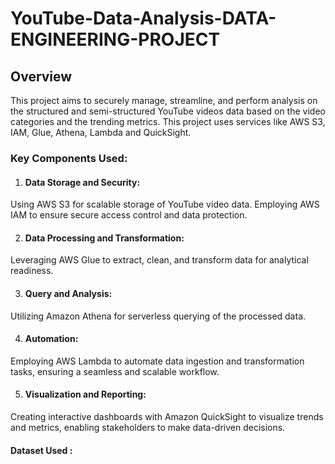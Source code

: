 # YouTube-Data-Analysis-DATA-ENGINEERING-PROJECT

## Overview
This project aims to securely manage, streamline, and perform analysis on the structured and semi-structured YouTube videos data based on the video categories and the trending metrics.
This project uses services like AWS S3, IAM, Glue, Athena, Lambda and QuickSight.

### Key Components Used:

1. #### Data Storage and Security:
Using AWS S3 for scalable storage of YouTube video data.
Employing AWS IAM to ensure secure access control and data protection.

2. #### Data Processing and Transformation:
Leveraging AWS Glue to extract, clean, and transform data for analytical readiness.

3. #### Query and Analysis:
Utilizing Amazon Athena for serverless querying of the processed data.

4. #### Automation:
Employing AWS Lambda to automate data ingestion and transformation tasks, ensuring a seamless and scalable workflow.

5. #### Visualization and Reporting:
Creating interactive dashboards with Amazon QuickSight to visualize trends and metrics, enabling stakeholders to make data-driven decisions.

#### Dataset Used : 


